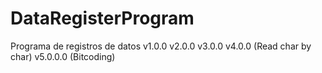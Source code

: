 # DataRegisterProgram
Programa de registros de datos v1.0.0 v2.0.0 v3.0.0 v4.0.0 (Read char by char) v5.0.0.0 (Bitcoding)
